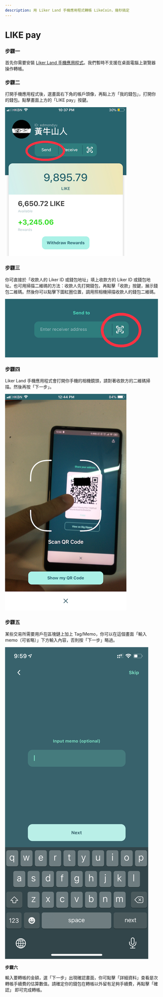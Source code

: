 ```yaml
---
description: 用 Liker Land 手機應用程式轉帳 LikeCoin，幾秒搞定
---
```


# LIKE pay

### **步驟一**

首先你需要安裝 [Liker Land 手機應用程式](https://liker.land/getapp)。我們暫時不支援在桌面電腦上瀏覽器操作轉帳。

### **步驟二**

打開手機應用程式後，選畫面右下角的帳戶頭像，再點上方「我的錢包」，打開你的錢包。點擊畫面上方的「LIKE pay」按鍵。

![](../../.gitbook/assets/img_2154.jpg)

### **步驟三**

你可直接於「收款人的 Liker ID 或錢包地址」填上收款方的 Liker ID 或錢包地址。也可用掃描二維碼的方法：收款人先打開錢包，再點擊「收款」按鍵，展示錢包二維碼。然後你可以點擊下圖紅圈位置，調用照相機掃描收款人的錢包二維碼。

![](../../.gitbook/assets/img_2155.jpg)

### **步驟四**

Liker Land 手機應用程式會打開你手機的相機鏡頭，請對著收款方的二維碼掃描。然後再按「下一步」。

![](../../.gitbook/assets/img_2158.png)

### **步驟五**

某些交易所需要用戶在區塊鏈上加上 Tag/Memo，你可以在這個畫面「輸入 memo（可省略）」下方輸入內容，否則按「下一步」略過。

![](../../.gitbook/assets/memo.png)

**步驟六**

輸入要轉帳的金額，選「下一步」出現確認畫面，你可點擊「詳細資料」查看是次轉帳手續費的估算數值。請確定你的錢包在轉帳以外留有足夠手續費，再點擊「確認」 即可完成轉帳。

